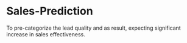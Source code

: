 # Sales-Prediction
 To pre-categorize the lead quality and as result, expecting significant increase in sales effectiveness.
